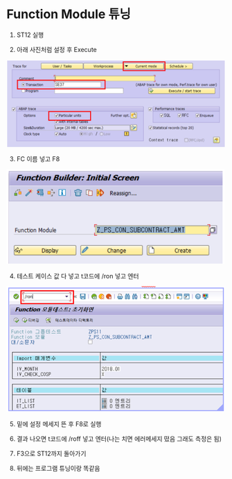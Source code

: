 # Function Module 튜닝

1. ST12 실행

2. 아래 사진처럼 설정 후 Execute

![](./src/function_module_tuning_1.png)
 
3. FC 이름 넣고 F8

![](./src/function_module_tuning_2.png)
 
4. 테스트 케이스 값 다 넣고 t코드에 /ron 넣고 엔터

![](./src/function_module_tuning_3.png)
 
5. 밑에 설정 메세지 뜬 후 F8로 실행

6. 결과 나오면 t코드에 /roff 넣고 엔터(나는 치면 에러메세지 떴음 그래도 측정은 됨)

7. F3으로 ST12까지 돌아가기

8. 뒤에는 프로그램 튜닝이랑 똑같음
